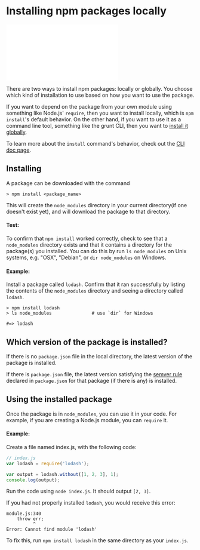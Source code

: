 <!--
title: 04 - Installing npm packages locally
featured: true
-->

# Installing npm packages locally

<iframe src="//www.youtube.com/embed/JDSfqFFbNYQ" frameborder="0" allowfullscreen></iframe>

There are two ways to install npm packages: locally or globally. You choose which kind of
installation to use based on how you want to use the package.

If you want to depend on the package from your own module using something like Node.js'
`require`, then you want to install locally, which is `npm install`'s default behavior.
On the other hand, if you want to use it as a command line tool, something like the grunt CLI,
then you want to [install it globally](/getting-started/installing-npm-packages-globally).

To learn more about the `install` command's behavior, check out the [CLI doc page][1].

## Installing

A package can be downloaded with the command 

```
> npm install <package_name>
```

This will create the `node_modules` directory in your current directory(if one doesn't exist yet),
and will download the package to that directory.

#### Test:

To confirm that `npm install` worked correctly, check to see that a `node_modules`
directory exists and that it contains a directory for the package(s) you installed.
You can do this by run `ls node_modules` on Unix systems, e.g. "OSX", "Debian", or `dir node_modules`
on Windows.

#### Example:

Install a package called `lodash`. Confirm that it ran successfully by listing the 
contents of the `node_modules` directory and seeing a directory called `lodash`.

```
> npm install lodash
> ls node_modules               # use `dir` for Windows

#=> lodash
```

## Which version of the package is installed?

If there is no `package.json` file in the local directory, the latest version of the
package is installed.

If there is `package.json` file, the latest version satisfying the [semver rule][2]
declared in `package.json` for that package (if there is any) is installed.

## Using the installed package

Once the package is in `node_modules`, you can use it in your code. For example, if you
are creating a Node.js module, you can `require` it.

#### Example:

Create a file named index.js, with the following code:

```javascript
// index.js
var lodash = require('lodash');

var output = lodash.without([1, 2, 3], 1);
console.log(output);
```

Run the code using `node index.js`. It should output `[2, 3]`.

If you had not properly installed `lodash`, you would receive this error:

```
module.js:340
    throw err;
          ^
Error: Cannot find module 'lodash'
```

To fix this, run `npm install lodash` in the same directory as your `index.js`.

[1]: /cli/install
[2]: /getting-started/semantic-versioning
